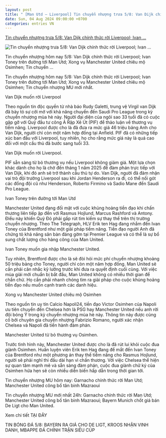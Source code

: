 ```yaml
---
layout: post
title: " [Man Utd – Liverpool] Tin chuyển nhượng trưa 5/8: Van Dijk chính thức rời Liverpool; Ivan ..."
date: Sun, 04 Aug 2024 09:00:00 +0700
categories: entries VN
---
```

[Tin chuyển nhượng trưa 5/8: Van Dijk chính thức rời Liverpool; Ivan ...](https://www.techz.vn/205-824-4-tin-chuyen-nhuong-trua-5-8-van-dijk-chinh-thuc-roi-liverpool-ivan-toney-tren-duong-toi-man-utd-ylt626489.html)

![Tin chuyển nhượng trưa 5/8: Van Dijk chính thức rời Liverpool; Ivan ...](https://media.techz.vn/media2019/upload2019/2024/08/05/tin-chuyen-nhuong-trua-58-van-dijk-chinh-thuc-roi-liverpool-ivan-toney-tren-duong-toi-man-utd_05082024115201.jpg)

Tin chuyển nhượng hôm nay 5/8: Van Dijk chính thức rời Liverpool; Ivan Toney trên đường tới Man Utd; Xong vụ Manchester United chiêu mộ Osimhen; Tin chuyển ...

Tin chuyển nhượng hôm nay 5/8: Van Dijk chính thức rời Liverpool; Ivan Toney trên đường tới Man Utd; Xong vụ Manchester United chiêu mộ Osimhen; Tin chuyển nhượng MU mới nhất.

Van Dijk muốn rời Liverpool

Theo nguồn tin độc quyền từ nhà báo Rudy Galetti, trung vệ Virgil van Dijk đã bày tỏ sự cởi mở với khả năng chuyển đến Saudi Pro League trong kỳ chuyển nhượng mùa hè này. Người đại diện của ngôi sao 33 tuổi đã có cuộc gặp gỡ với Quỹ đầu tư công Ả Rập Xê Út (PIF) để thảo luận về thương vụ tiềm năng. Liverpool được cho là đã đưa ra mức giá 46 triệu bảng Anh cho Van Dijk, người chỉ còn một năm hợp đồng tại Anfield. PIF đã có những tiếp xúc ban đầu với Liverpool, tuy nhiên, họ cho rằng mức giá này là quá cao đối với một cầu thủ đã bước sang tuổi 33.

Van Dijk muốn rời Liverpool.

PIF sẵn sàng từ bỏ thương vụ nếu Liverpool không giảm giá. Một lựa chọn khác dành cho họ là chờ đến tháng 1 năm 2025 để đàm phán trực tiếp với Van Dijk, khi đó anh sẽ trở thành cầu thủ tự do. Van Dijk, người đã đảm nhận vai trò đội trưởng Liverpool sau khi Jordan Henderson ra đi, có thể nối gót các đồng đội cũ như Henderson, Roberto Firmino và Sadio Mane đến Saudi Pro League.

Ivan Toney trên đường tới Man Utd

Manchester United đang đối mặt với cuộc khủng hoảng tiền đạo khi chấn thương liên tiếp ập đến với Rasmus Hojlund, Marcus Rashford và Antony. Điều này khiến Quỷ Đỏ phải gấp rút tìm kiếm sự thay thế trên thị trường chuyển nhượng. Theo The Telegraph, HLV Erik ten Hag đang nhắm đến Ivan Toney của Brentford như một giải pháp tiềm năng. Tiền đạo người Anh đã chứng tỏ khả năng săn bàn đáng gờm tại Premier League và có thể là sự bổ sung chất lượng cho hàng công của Man United.

Ivan Toney muốn gia nhập Manchester United.

Tuy nhiên, Brentford được cho là sẽ đòi hỏi mức phí chuyển nhượng khoảng 50 triệu bảng cho Toney, người chỉ còn một năm hợp đồng. Man United sẽ cần phải cân nhắc kỹ lưỡng trước khi đưa ra quyết định cuối cùng. Với việc mùa giải mới chuẩn bị bắt đầu, Man United không có nhiều thời gian để chần chừ. Họ cần phải nhanh chóng tìm ra giải pháp cho cuộc khủng hoảng tiền đạo nếu muốn cạnh tranh các danh hiệu.

Xong vụ Manchester United chiêu mộ Osimhen

Theo nguồn tin uy tín Calcio Napoli24, tiền đạo Victor Osimhen của Napoli ưu tiên chuyển đến Chelsea hơn là PSG hay Manchester United nếu anh rời đội bóng Ý trong kỳ chuyển nhượng mùa hè này. Thông tin này được củng cố bởi chuyên gia chuyển nhượng Fabrizio Romano, người xác nhận Chelsea và Napoli đã tiến hành đàm phán.

Manchester United từ bỏ thương vụ Osimhen.

Trước tình hình này, Manchester United được cho là đã rút lui khỏi cuộc đua giành Osimhen. Huấn luyện viên Erik ten Hag đang để mắt đến Ivan Toney của Brentford như một phương án thay thế tiềm năng cho Rasmus Hojlund, người sẽ phải nghỉ thi đấu dài hạn vì chấn thương. Với việc Chelsea thể hiện sự quan tâm mạnh mẽ và sẵn sàng đàm phán, cuộc đua giành chữ ký của Osimhen hứa hẹn sẽ còn nhiều diễn biến hấp dẫn trong thời gian tới.

Tin chuyển nhượng MU hôm nay: Garnacho chính thức rời Man Utd; Manchester United công bố tân binh Mazraoui

Tin chuyển nhượng MU mới nhất 24h: Garnacho chính thức rời Man Utd; Manchester United công bố tân binh Mazraoui; Bayern Munich chốt giá bán De Ligt cho Man United.

Xem chi tiết TẠI ĐÂY

TIN BÓNG ĐÁ 5/8: BAYERN RA GIÁ CHO DE LIGT, KROOS NHẬN VINH DANH, MBAPPE ĐÁ CHÍNH TRẬN SIÊU CÚP

